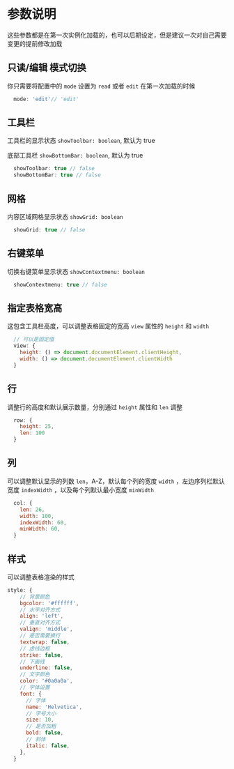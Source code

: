 # 参数说明

这些参数都是在第一次实例化加载的，也可以后期设定，但是建议一次对自己需要变更的提前修改加载

## 只读/编辑 模式切换

你只需要将配置中的 `mode` 设置为 `read` 或者 `edit` 在第一次加载的时候

```js
  mode: 'edit'// 'edit'
```

## 工具栏

工具栏的显示状态 `showToolbar: boolean`, 默认为 true

底部工具栏 `showBottomBar: boolean`, 默认为 true

```js
  showToolbar: true // false
  showBottomBar: true // false
```

## 网格

内容区域网格显示状态 `showGrid: boolean`

```js
  showGrid: true // false
```

## 右键菜单

切换右键菜单显示状态 `showContextmenu: boolean`

```js
  showContextmenu: true // false
```

## 指定表格宽高

这包含工具栏高度，可以调整表格固定的宽高 `view` 属性的 `height` 和 `width`

```js
  // 可以是固定值
  view: {
    height: () => document.documentElement.clientHeight,
    width: () => document.documentElement.clientWidth
  }
```

## 行

调整行的高度和默认展示数量，分别通过 `height` 属性和 `len` 调整

```js
  row: {
    height: 25,
    len: 100
  }
```

## 列

可以调整默认显示的列数 `len`，A-Z，默认每个列的宽度 `width` ，左边序列栏默认宽度 `indexWidth` ，以及每个列默认最小宽度 `minWidth`

```js
  col: {
    len: 26,
    width: 100,
    indexWidth: 60,
    minWidth: 60,
  }
```

## 样式

可以调整表格渲染的样式

```js
style: {
    // 背景颜色
    bgcolor: '#ffffff',
    // 水平对齐方式
    align: 'left',
    // 垂直对齐方式
    valign: 'middle',
    // 是否需要换行
    textwrap: false,
    // 虚线边框
    strike: false,
    // 下画线
    underline: false,
    // 文字颜色
    color: '#0a0a0a',
    // 字体设置
    font: {
      // 字体
      name: 'Helvetica',
      // 字号大小
      size: 10,
      // 是否加粗
      bold: false,
      // 斜体
      italic: false,
    },
  }
```
